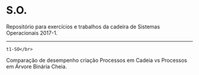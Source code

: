 # S.O.

Repositório para exercícios e trabalhos da cadeira de Sistemas Operacionais 2017-1.

------------------------------------------------------------------------------

    t1-SO</br>
Comparação de desempenho criação Processos em Cadeia vs Processos em Árvore Binária Cheia.


